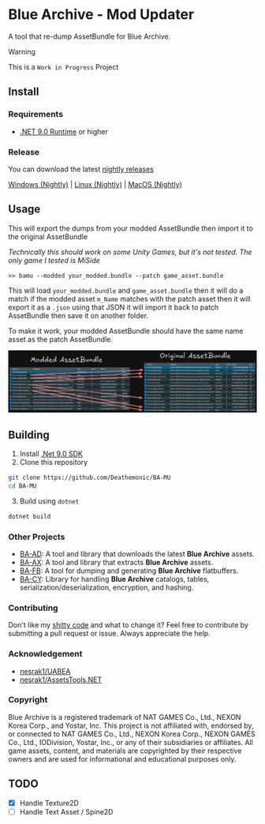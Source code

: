 ﻿# Blue Archive - Mod Updater

A tool that re-dump AssetBundle for Blue Archive.

> [!WARNING]
> This is a `Work in Progress` Project

## Install

### Requirements
- [.NET 9.0 Runtime](https://dotnet.microsoft.com/download/dotnet/9.0) or higher

### Release
You can download the latest [nightly releases](https://nightly.link/Deathemonic/BA-MU/workflows/build/main)

[Windows (Nightly)](https://nightly.link/Deathemonic/BA-MU/workflows/build/main/BA-MU-win-x64.zip) | [Linux (Nightly)](https://nightly.link/Deathemonic/BA-MU/workflows/build/main/BA-MU-linux-x64.zip) | [MacOS (Nightly)](https://nightly.link/Deathemonic/BA-MU/workflows/build/main/BA-MU-osx-arm64.zip)

## Usage
This will export the dumps from your modded AssetBundle then import it to the original AssetBundle

*Technically this should work on some Unity Games, but it's not tested. The only game I tested is MiSide*


```shell
>> bamu --modded your_modded.bundle --patch game_asset.bundle
```

This will load `your_modded.bundle` and `game_asset.bundle` then it will do a match if the modded asset `m_Name` matches
with the patch asset then it will export it as a `.json` using that JSON it will import it back to patch AssetBundle then save it on another folder.

To make it work, your modded AssetBundle should have the same name asset as the patch AssetBundle.

![structure](.github/resources/structure.png)

## Building

1. Install [.Net 9.0 SDK](https://dotnet.microsoft.com/en-us/download/dotnet/9.0)
2. Clone this repository
```sh
git clone https://github.com/Deathemonic/BA-MU
cd BA-MU
```
3. Build using `dotnet`
```sh
dotnet build
```

### Other Projects

- [BA-AD](https://github.com/Deathemonic/BA-AD): A tool and library that downloads the latest **Blue Archive** assets.
- [BA-AX](https://github.com/Deathemonic/BA-AX): A tool and library that extracts **Blue Archive** assets.
- [BA-FB](https://github.com/Deathemonic/BA-FB): A tool for dumping and generating **Blue Archive** flatbuffers.
- [BA-CY](https://github.com/Deathemonic/BA-CY): Library for handling **Blue Archive** catalogs, tables, serialization/deserialization, encryption, and hashing.


### Contributing
Don't like my [shitty code](https://www.reddit.com/r/programminghorror) and what to change it? Feel free to contribute by submitting a pull request or issue. Always appreciate the help.


### Acknowledgement
- [nesrak1/UABEA](https://github.com/nesrak1/UABEA)
- [nesrak1/AssetsTools.NET](https://github.com/nesrak1/AssetsTools.NET)

### Copyright
Blue Archive is a registered trademark of NAT GAMES Co., Ltd., NEXON Korea Corp., and Yostar, Inc.
This project is not affiliated with, endorsed by, or connected to NAT GAMES Co., Ltd., NEXON Korea Corp., NEXON GAMES Co., Ltd., IODivision, Yostar, Inc., or any of their subsidiaries or affiliates.
All game assets, content, and materials are copyrighted by their respective owners and are used for informational and educational purposes only.

## TODO

- [X] Handle Texture2D
- [ ] Handle Text Asset / Spine2D

